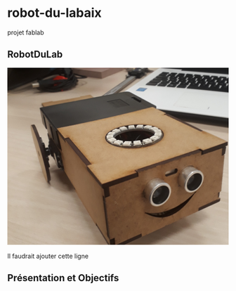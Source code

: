 # robot-du-labaix
projet fablab

## RobotDuLab 
![RobotDuLab ](Robot.jpg)

Il faudrait ajouter cette ligne
## Présentation et Objectifs
